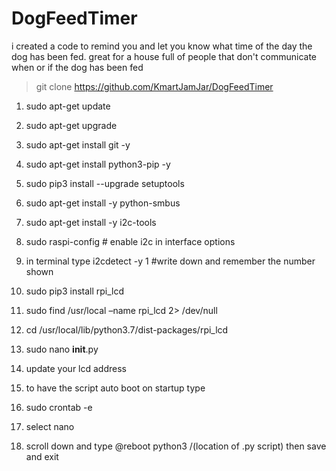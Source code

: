# DogFeedTimer
i created a code to remind you and let you know what time of the day the dog has been fed. 
great for a house full of people that don't communicate when or if the dog has been fed


>git clone https://github.com/KmartJamJar/DogFeedTimer




1. sudo apt-get update
2. sudo apt-get upgrade
3. sudo apt-get install git -y
4. sudo apt-get install python3-pip -y
5. sudo pip3 install --upgrade setuptools
6. sudo apt-get install -y python-smbus
7. sudo apt-get install -y i2c-tools
8. sudo raspi-config # enable i2c in interface options
9. in terminal type i2cdetect -y 1 #write down and remember the number shown
10. sudo pip3 install rpi_lcd
11. sudo find /usr/local –name rpi_lcd 2> /dev/null
12. cd  /usr/local/lib/python3.7/dist-packages/rpi_lcd
14. sudo nano __init__.py
15. update your lcd address



10. to have the script auto boot on startup type
11. sudo crontab -e
12. select nano
13. scroll down and type @reboot python3 /(location of .py script) then save and exit
